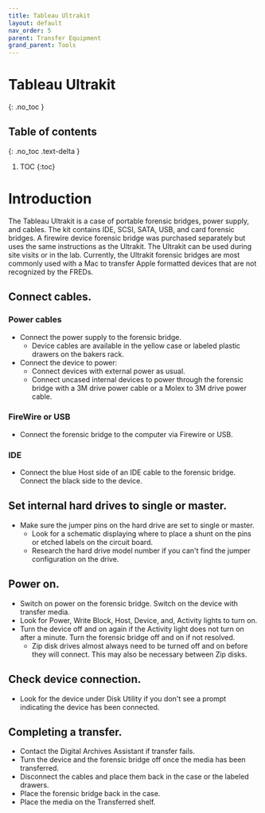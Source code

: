 ```yaml
---
title: Tableau Ultrakit
layout: default
nav_order: 5
parent: Transfer Equipment
grand_parent: Tools
---
```


# Tableau Ultrakit
{: .no_toc }

## Table of contents
{: .no_toc .text-delta }

1. TOC
{:toc}

# Introduction  
The Tableau Ultrakit is a case of portable forensic bridges, power supply, and cables. The kit contains IDE, SCSI, SATA, USB, and card forensic bridges. A firewire device forensic bridge was purchased separately but uses the same instructions as the Ultrakit. The Ultrakit can be used during site visits or in the lab. Currently, the Ultrakit forensic bridges are most commonly used with a Mac to transfer Apple formatted devices that are not recognized by the FREDs.    

## Connect cables.  

### Power cables
* Connect the power supply to the forensic bridge.
  - Device cables are available in the yellow case or labeled plastic drawers on the bakers rack. 
* Connect the device to power:
  - Connect devices with external power as usual.  
  - Connect uncased internal devices to power through the forensic bridge with a 3M drive power cable or a Molex to 3M drive power cable.  

### FireWire or USB
* Connect the forensic bridge to the computer via Firewire or USB.

### IDE
* Connect the blue Host side of an IDE cable to the forensic bridge. Connect the black side to the device.  

## Set internal hard drives to single or master.  
* Make sure the jumper pins on the hard drive are set to single or master.  
    * Look for a schematic displaying where to place a shunt on the pins or etched labels on the circuit board.  
    * Research the hard drive model number if you can't find the jumper configuration on the drive.  

## Power on.  
* Switch on power on the forensic bridge. Switch on the device with transfer media.  
* Look for Power, Write Block, Host, Device, and, Activity lights to turn on.  
* Turn the device off and on again if the Activity light does not turn on after a minute. Turn the forensic bridge off and on if not resolved.  
    * Zip disk drives almost always need to be turned off and on before they will connect. This may also be necessary between Zip disks.  

## Check device connection.
* Look for the device under Disk Utility if you don't see a prompt indicating the device has been connected.   

## Completing a transfer.
* Contact the Digital Archives Assistant if transfer fails.   
* Turn the device and the forensic bridge off once the media has been transferred.  
* Disconnect the cables and place them back in the case or the labeled drawers.  
* Place the forensic bridge back in the case.  
* Place the media on the Transferred shelf.      
